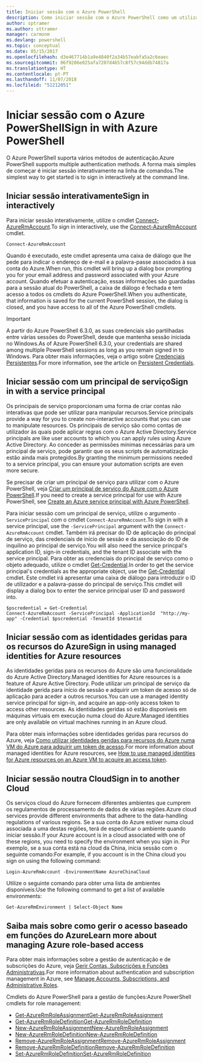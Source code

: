 ```yaml
---
title: Iniciar sessão com o Azure PowerShell
description: Como iniciar sessão com o Azure PowerShell como um utilizador, principal de serviço ou com identidades geridas para recursos do Azure.
author: sptramer
ms.author: sttramer
manager: carmonm
ms.devlang: powershell
ms.topic: conceptual
ms.date: 05/15/2017
ms.openlocfilehash: d3e467714b1a9e4840f2a34b57eabfa5a2c6eaec
ms.sourcegitcommit: 06f9206e025afa7207d4657c8f57c94ddb74817a
ms.translationtype: HT
ms.contentlocale: pt-PT
ms.lasthandoff: 11/07/2018
ms.locfileid: "51212051"
---
```

# <a name="sign-in-with-azure-powershell"></a><span data-ttu-id="80bf2-103">Iniciar sessão com o Azure PowerShell</span><span class="sxs-lookup"><span data-stu-id="80bf2-103">Sign in with Azure PowerShell</span></span>

<span data-ttu-id="80bf2-104">O Azure PowerShell suporta vários métodos de autenticação.</span><span class="sxs-lookup"><span data-stu-id="80bf2-104">Azure PowerShell supports multiple authentication methods.</span></span> <span data-ttu-id="80bf2-105">A forma mais simples de começar é iniciar sessão interativamente na linha de comandos.</span><span class="sxs-lookup"><span data-stu-id="80bf2-105">The simplest way to get started is to sign in interactively at the command line.</span></span>

## <a name="sign-in-interactively"></a><span data-ttu-id="80bf2-106">Iniciar sessão interativamente</span><span class="sxs-lookup"><span data-stu-id="80bf2-106">Sign in interactively</span></span>

<span data-ttu-id="80bf2-107">Para iniciar sessão interativamente, utilize o cmdlet [Connect-AzureRmAccount](/powershell/module/azurerm.profile/connect-azurermaccount).</span><span class="sxs-lookup"><span data-stu-id="80bf2-107">To sign in interactively, use the [Connect-AzureRmAccount](/powershell/module/azurerm.profile/connect-azurermaccount) cmdlet.</span></span>

```azurepowershell-interactive
Connect-AzureRmAccount
```

<span data-ttu-id="80bf2-108">Quando é executado, este cmdlet apresenta uma caixa de diálogo que lhe pede para indicar o endereço de e-mail e a palavra-passe associados à sua conta do Azure.</span><span class="sxs-lookup"><span data-stu-id="80bf2-108">When run, this cmdlet will bring up a dialog box prompting you for your email address and password associated with your Azure account.</span></span> <span data-ttu-id="80bf2-109">Quando efetuar a autenticação, essas informações são guardadas para a sessão atual do PowerShell, a caixa de diálogo é fechada e tem acesso a todos os cmdlets do Azure PowerShell.</span><span class="sxs-lookup"><span data-stu-id="80bf2-109">When you authenticate, that information is saved for the current PowerShell session, the dialog is closed, and you have access to all of the Azure PowerShell cmdlets.</span></span>

> [!IMPORTANT]
> <span data-ttu-id="80bf2-110">A partir do Azure PowerShell 6.3.0, as suas credenciais são partilhadas entre várias sessões do PowerShell, desde que mantenha sessão iniciada no Windows.</span><span class="sxs-lookup"><span data-stu-id="80bf2-110">As of Azure PowerShell 6.3.0, your credentials are shared among multiple PowerShell sessions as long as you remain signed in to Windows.</span></span> <span data-ttu-id="80bf2-111">Para obter mais informações, veja o artigo sobre [Credenciais Persistentes](context-persistence.md).</span><span class="sxs-lookup"><span data-stu-id="80bf2-111">For more information, see the article on [Persistent Credentials](context-persistence.md).</span></span>

## <a name="sign-in-with-a-service-principal"></a><span data-ttu-id="80bf2-112">Iniciar sessão com um principal de serviço</span><span class="sxs-lookup"><span data-stu-id="80bf2-112">Sign in with a service principal</span></span>

<span data-ttu-id="80bf2-113">Os principais de serviço proporcionam uma forma de criar contas não interativas que pode ser utilizar para manipular recursos.</span><span class="sxs-lookup"><span data-stu-id="80bf2-113">Service principals provide a way for you to create non-interactive accounts that you can use to manipulate resources.</span></span> <span data-ttu-id="80bf2-114">Os principais de serviço são como contas de utilizador às quais pode aplicar regras com o Azure Active Directory.</span><span class="sxs-lookup"><span data-stu-id="80bf2-114">Service principals are like user accounts to which you can apply rules using Azure Active Directory.</span></span> <span data-ttu-id="80bf2-115">Ao conceder as permissões mínimas necessárias para um principal de serviço, pode garantir que os seus scripts de automatização estão ainda mais protegidos.</span><span class="sxs-lookup"><span data-stu-id="80bf2-115">By granting the minimum permissions needed to a service principal, you can ensure your automation scripts are even more secure.</span></span>

<span data-ttu-id="80bf2-116">Se precisar de criar um principal de serviço para utilizar com o Azure PowerShell, veja [Criar um principal de serviço do Azure com o Azure PowerShell](create-azure-service-principal-azureps.md).</span><span class="sxs-lookup"><span data-stu-id="80bf2-116">If you need to create a service principal for use with Azure PowerShell, see [Create an Azure service principal with Azure PowerShell](create-azure-service-principal-azureps.md).</span></span>

<span data-ttu-id="80bf2-117">Para iniciar sessão com um principal de serviço, utilize o argumento `-ServicePrincipal` com o cmdlet `Connect-AzureRmAccount`.</span><span class="sxs-lookup"><span data-stu-id="80bf2-117">To sign in with a service principal, use the `-ServicePrincipal` argument with the `Connect-AzureRmAccount` cmdlet.</span></span> <span data-ttu-id="80bf2-118">Também irá precisar do ID de aplicação do principal de serviço, das credenciais de início de sessão e da associação do ID de inquilino ao principal de serviço.</span><span class="sxs-lookup"><span data-stu-id="80bf2-118">You will also need the service princpal's application ID, sign-in credentials, and the tenant ID associate with the service principal.</span></span> <span data-ttu-id="80bf2-119">Para obter as credenciais do principal de serviço como o objeto adequado, utilize o cmdlet [Get-Credential](/powershell/module/microsoft.powershell.security/get-credential).</span><span class="sxs-lookup"><span data-stu-id="80bf2-119">In order to get the service principal's credentials as the appropriate object, use the [Get-Credential](/powershell/module/microsoft.powershell.security/get-credential) cmdlet.</span></span> <span data-ttu-id="80bf2-120">Este cmdlet irá apresentar uma caixa de diálogo para introduzir o ID de utilizador e a palavra-passe do principal de serviço.</span><span class="sxs-lookup"><span data-stu-id="80bf2-120">This cmdlet will display a dialog box to enter the service principal user ID and password into.</span></span>

```azurepowershell-interactive
$pscredential = Get-Credential
Connect-AzureRmAccount -ServicePrincipal -ApplicationId  "http://my-app" -Credential $pscredential -TenantId $tenantid
```

## <a name="sign-in-using-managed-identities-for-azure-resources"></a><span data-ttu-id="80bf2-121">Iniciar sessão com as identidades geridas para os recursos do Azure</span><span class="sxs-lookup"><span data-stu-id="80bf2-121">Sign in using managed identities for Azure resources</span></span>

<span data-ttu-id="80bf2-122">As identidades geridas para os recursos do Azure são uma funcionalidade do Azure Active Directory.</span><span class="sxs-lookup"><span data-stu-id="80bf2-122">Managed identities for Azure resources is a feature of Azure Active Directory.</span></span> <span data-ttu-id="80bf2-123">Pode utilizar um principal de serviço da identidade gerida para início de sessão e adquirir um token de acesso só de aplicação para aceder a outros recursos.</span><span class="sxs-lookup"><span data-stu-id="80bf2-123">You can use a managed identity service principal for sign-in, and acquire an app-only access token to access other resources.</span></span> <span data-ttu-id="80bf2-124">As identidades geridas só estão disponíveis em máquinas virtuais em execução numa cloud do Azure.</span><span class="sxs-lookup"><span data-stu-id="80bf2-124">Managed identities are only available on virtual machines running in an Azure cloud.</span></span>

<span data-ttu-id="80bf2-125">Para obter mais informações sobre identidades geridas para recursos do Azure, veja [Como utilizar identidades geridas para recursos do Azure numa VM do Azure para adquirir um token de acesso](/azure/active-directory/managed-identities-azure-resources/how-to-use-vm-token).</span><span class="sxs-lookup"><span data-stu-id="80bf2-125">For more information about managed identities for Azure resources, see [How to use managed identities for Azure resources on an Azure VM to acquire an access token](/azure/active-directory/managed-identities-azure-resources/how-to-use-vm-token).</span></span>

## <a name="sign-in-to-another-cloud"></a><span data-ttu-id="80bf2-126">Iniciar sessão noutra Cloud</span><span class="sxs-lookup"><span data-stu-id="80bf2-126">Sign in to another Cloud</span></span>

<span data-ttu-id="80bf2-127">Os serviços cloud do Azure fornecem diferentes ambientes que cumprem os regulamentos de processamento de dados de várias regiões.</span><span class="sxs-lookup"><span data-stu-id="80bf2-127">Azure cloud services provide different environments that adhere to the data-handling regulations of various regions.</span></span> <span data-ttu-id="80bf2-128">Se a sua conta do Azure estiver numa cloud associada a uma destas regiões, terá de especificar o ambiente quando iniciar sessão.</span><span class="sxs-lookup"><span data-stu-id="80bf2-128">If your Azure account is in a cloud associated with one of these regions, you need to specify the environment when you sign in.</span></span> <span data-ttu-id="80bf2-129">Por exemplo, se a sua conta está na cloud da China, inicia sessão com o seguinte comando:</span><span class="sxs-lookup"><span data-stu-id="80bf2-129">For example, if you account is in the China cloud you sign on using the following command:</span></span>

```azurepowershell-interactive
Login-AzureRmAccount -EnvironmentName AzureChinaCloud
```

<span data-ttu-id="80bf2-130">Utilize o seguinte comando para obter uma lista de ambientes disponíveis:</span><span class="sxs-lookup"><span data-stu-id="80bf2-130">Use the following command to get a list of available environments:</span></span>

```azurepowershell-interactive
Get-AzureRmEnvironment | Select-Object Name
```

## <a name="learn-more-about-managing-azure-role-based-access"></a><span data-ttu-id="80bf2-131">Saiba mais sobre como gerir o acesso baseado em funções do Azure</span><span class="sxs-lookup"><span data-stu-id="80bf2-131">Learn more about managing Azure role-based access</span></span>

<span data-ttu-id="80bf2-132">Para obter mais informações sobre a gestão de autenticação e de subscrições do Azure, veja [Gerir Contas, Subscrições e Funções Administrativas](/azure/active-directory/role-based-access-control-configure).</span><span class="sxs-lookup"><span data-stu-id="80bf2-132">For more information about authentication and subscription management in Azure, see [Manage Accounts, Subscriptions, and Administrative Roles](/azure/active-directory/role-based-access-control-configure).</span></span>

<span data-ttu-id="80bf2-133">Cmdlets do Azure PowerShell para a gestão de funções:</span><span class="sxs-lookup"><span data-stu-id="80bf2-133">Azure PowerShell cmdlets for role management:</span></span>

* [<span data-ttu-id="80bf2-134">Get-AzureRmRoleAssignment</span><span class="sxs-lookup"><span data-stu-id="80bf2-134">Get-AzureRmRoleAssignment</span></span>](/powershell/module/AzureRM.Resources/Get-AzureRmRoleAssignment)
* [<span data-ttu-id="80bf2-135">Get-AzureRmRoleDefinition</span><span class="sxs-lookup"><span data-stu-id="80bf2-135">Get-AzureRmRoleDefinition</span></span>](/powershell/module/AzureRM.Resources/Get-AzureRmRoleDefinition)
* [<span data-ttu-id="80bf2-136">New-AzureRmRoleAssignment</span><span class="sxs-lookup"><span data-stu-id="80bf2-136">New-AzureRmRoleAssignment</span></span>](/powershell/module/AzureRM.Resources/New-AzureRmRoleAssignment)
* [<span data-ttu-id="80bf2-137">New-AzureRmRoleDefinition</span><span class="sxs-lookup"><span data-stu-id="80bf2-137">New-AzureRmRoleDefinition</span></span>](/powershell/module/AzureRM.Resources/New-AzureRmRoleDefinition)
* [<span data-ttu-id="80bf2-138">Remove-AzureRmRoleAssignment</span><span class="sxs-lookup"><span data-stu-id="80bf2-138">Remove-AzureRmRoleAssignment</span></span>](/powershell/module/AzureRM.Resources/Remove-AzureRmRoleAssignment)
* [<span data-ttu-id="80bf2-139">Remove-AzureRmRoleDefinition</span><span class="sxs-lookup"><span data-stu-id="80bf2-139">Remove-AzureRmRoleDefinition</span></span>](/powershell/module/AzureRM.Resources/Remove-AzureRmRoleDefinition)
* [<span data-ttu-id="80bf2-140">Set-AzureRmRoleDefinition</span><span class="sxs-lookup"><span data-stu-id="80bf2-140">Set-AzureRmRoleDefinition</span></span>](/powershell/moduel/AzureRM.Resources/Set-AzureRmRoleDefinition)
